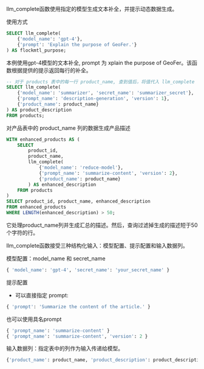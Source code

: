 


llm_complete函数使用指定的模型生成文本补全，并提示动态数据生成。


使用方式

```sql
SELECT llm_complete(
    {'model_name': 'gpt-4'},
    {'prompt': 'Explain the purpose of GeoFer.'}
) AS flockmtl_purpose;
```

本例使用gpt-4模型的文本补全, prompt 为 xplain the purpose of GeoFer。该函数根据提供的提示返回每行的补全。


```sql
-- 对于 products 表中的每一行 product_name, 查到值后，将值代入 llm_complete 中
SELECT llm_complete(
    {'model_name': 'summarizer', 'secret_name': 'summarizer_secret'},
    {'prompt_name': 'description-generation', 'version': 1},
    {'product_name': product_name}
) AS product_description
FROM products;
```
对产品表中的 product_name 列的数据生成产品描述

```sql
WITH enhanced_products AS (
    SELECT
        product_id,
        product_name,
        llm_complete(
            {'model_name': 'reduce-model'},
            {'prompt_name': 'summarize-content', 'version': 2},
            {'product_name': product_name}
        ) AS enhanced_description
    FROM products
)
SELECT product_id, product_name, enhanced_description
FROM enhanced_products
WHERE LENGTH(enhanced_description) > 50;
```

它处理product_name列并生成汇总的描述。然后，查询过滤掉生成的描述短于50个字符的行。


llm_complete函数接受三种结构化输入：模型配置、提示配置和输入数据列。

模型配置：model_name 和 secret_name
```sql
{ 'model_name': 'gpt-4', 'secret_name': 'your_secret_name' }
```

提示配置
- 可以直接指定 prompt:  
```sql
{ 'prompt': 'Summarize the content of the article.' }
```

也可以使用具名prompt
```sql
{ 'prompt_name': 'summarize-content' }
{ 'prompt_name': 'summarize-content', 'version': 2 }
```

输入数据列：指定表中的列作为输入传递给模型。

```sql
{'product_name': product_name, 'product_description': product_description}
```